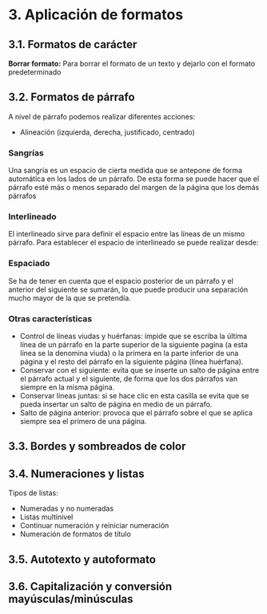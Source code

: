# 3. Aplicación de formatos

## 3.1. Formatos de carácter

**Borrar formato:** Para borrar el formato de un texto y dejarlo con el formato predeterminado

## 3.2. Formatos de párrafo

A nivel de párrafo podemos realizar diferentes acciones:

- Alineación (izquierda, derecha, justificado, centrado)

### Sangrías

Una sangría es un espacio de cierta medida que se antepone de forma automática en los lados de un párrafo. De esta forma se puede hacer que el párrafo esté más o menos separado del margen de la página que los demás párrafos

### Interlineado

El interlineado sirve para definir el espacio entre las líneas de un mismo párrafo. Para establecer el espacio de interlineado se puede realizar desde:

### Espaciado

Se ha de tener en cuenta que el espacio posterior de un párrafo y el anterior del siguiente se sumarán, lo que puede producir una separación mucho mayor de la que se pretendía.

### Otras características

- Control de líneas viudas y huérfanas: impide que se escriba la última línea de un párrafo en la parte superior de la siguiente pagina (a esta línea se la denomina viuda) o la primera en la parte inferior de una página y el resto del párrafo en la siguiente página (línea huérfana).
- Conservar con el siguiente: evita que se inserte un salto de página entre el párrafo actual y el siguiente, de forma que los dos párrafos van siempre en la misma página.
- Conservar líneas juntas: si se hace clic en esta casilla se evita que se pueda insertar un salto de página en medio de un párrafo.
- Salto de página anterior: provoca que el párrafo sobre el que se aplica siempre sea el primero de una página.

## 3.3. Bordes y sombreados de color

## 3.4. Numeraciones y listas

Tipos de listas:

- Numeradas y no numeradas
- Listas multinivel
- Continuar numeración y reiniciar numeración
- Numeración de formatos de título

## 3.5. Autotexto y autoformato

## 3.6. Capitalización y conversión mayúsculas/minúsculas
